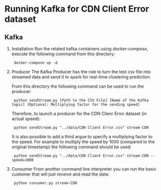 # Running Kafka for CDN Client Error dataset

## Kafka 
1. Installation
Run the related kafka containers using *docker-compose*, execute the following command from this directory:

        docker-compose up -d

2. Producer
The Kafka Producer has the role to turn the test csv file into streamed data and send it to spark for real-time clustering prediction.
	
    From this directory the following command can be used to run the producer:

        python sendStream.py [Path to the CSV File] [Name of the Kafka topic] [Optional: Multiplying factor for the sending speed]
		
    Therefore, to launch a producer for the CDN Clienr Error dataset (in actual speed):
        
        python sendStream.py "../data/CDN Client Error.csv" stream-CDN 
		
    It is also possible to add a third argue to specify a multiplying factor to the speed. For example to multiply the speed by 1000 (compared to the original timestamp) the following command should be used:

        python sendStream.py "../data/CDN Client Error.csv" stream-CDN --speed=1000
		
3. Consumer 
From another command line interpreter you can run the basic customer that will just receive and read the data:
		
        python consumer.py stream-CDN
